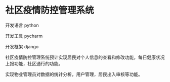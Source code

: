 # 社区疫情防控管理系统

开发语言 
python
 
开发工具
pycharm

开发框架
django


社区疫情防控管理系统预计实现居民对个人信息的查看和修改功能，每日健康状况上报功能，社区通行的功能。

实现物业管理员对数据的统计分析，用户管理，居民出入审核等功能。